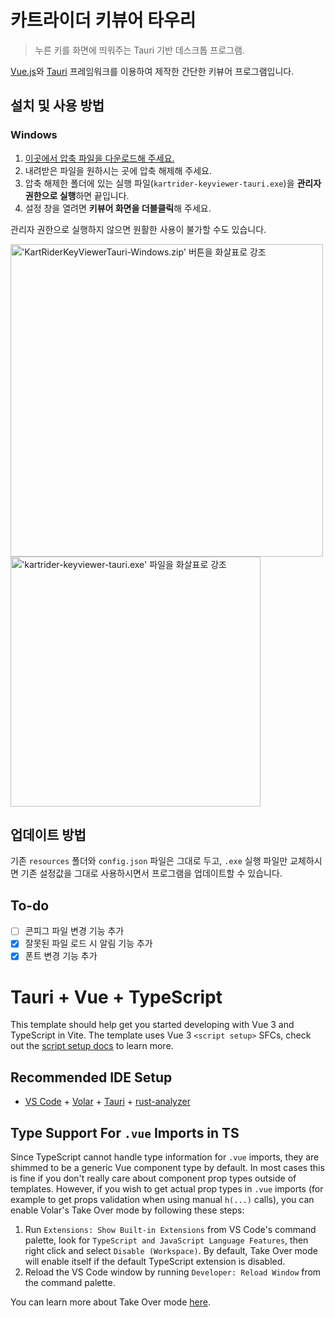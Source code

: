 # 카트라이더 키뷰어 타우리

> 누른 키를 화면에 띄워주는 Tauri 기반 데스크톱 프로그램.

[](https://github.com/user-attachments/assets/0b9bfc86-9a03-41df-8c6c-6207d2b2ad53)

[Vue.js](https://vuejs.org/)와 [Tauri](https://tauri.app/) 프레임워크를 이용하여 제작한 간단한 키뷰어 프로그램입니다.

## 설치 및 사용 방법

### Windows

1. [이곳에서 압축 파일을 다운로드해 주세요.](https://github.com/pyj-pd/kartrider-keyviewer-tauri/releases)
1. 내려받은 파일을 원하시는 곳에 압축 해제해 주세요.
1. 압축 해제한 폴더에 있는 실행 파일(`kartrider-keyviewer-tauri.exe`)을 **관리자 권한으로 실행**하면 끝입니다.
1. 설정 창을 열려면 **키뷰어 화면을 더블클릭**해 주세요.

관리자 권한으로 실행하지 않으면 원활한 사용이 불가할 수도 있습니다.

<img src="https://github.com/user-attachments/assets/cf98d1aa-8d10-4b9f-8fde-25be0b0ab07d" alt="'KartRiderKeyViewerTauri-Windows.zip' 버튼을 화살표로 강조" width="500" />

<img src="https://github.com/user-attachments/assets/0d9e8f50-9edc-4c9c-a8fc-86719ab000a7" alt="'kartrider-keyviewer-tauri.exe' 파일을 화살표로 강조" width="400" />

## 업데이트 방법

기존 `resources` 폴더와 `config.json` 파일은 그대로 두고, `.exe` 실행 파일만 교체하시면 기존 설정값을 그대로 사용하시면서 프로그램을 업데이트할 수 있습니다.

## To-do

- [ ] 콘피그 파일 변경 기능 추가
- [x] 잘못된 파일 로드 시 알림 기능 추가
- [x] 폰트 변경 기능 추가

# Tauri + Vue + TypeScript

This template should help get you started developing with Vue 3 and TypeScript in Vite. The template uses Vue 3 `<script setup>` SFCs, check out the [script setup docs](https://v3.vuejs.org/api/sfc-script-setup.html#sfc-script-setup) to learn more.

## Recommended IDE Setup

- [VS Code](https://code.visualstudio.com/) + [Volar](https://marketplace.visualstudio.com/items?itemName=Vue.volar) + [Tauri](https://marketplace.visualstudio.com/items?itemName=tauri-apps.tauri-vscode) + [rust-analyzer](https://marketplace.visualstudio.com/items?itemName=rust-lang.rust-analyzer)

## Type Support For `.vue` Imports in TS

Since TypeScript cannot handle type information for `.vue` imports, they are shimmed to be a generic Vue component type by default. In most cases this is fine if you don't really care about component prop types outside of templates. However, if you wish to get actual prop types in `.vue` imports (for example to get props validation when using manual `h(...)` calls), you can enable Volar's Take Over mode by following these steps:

1. Run `Extensions: Show Built-in Extensions` from VS Code's command palette, look for `TypeScript and JavaScript Language Features`, then right click and select `Disable (Workspace)`. By default, Take Over mode will enable itself if the default TypeScript extension is disabled.
2. Reload the VS Code window by running `Developer: Reload Window` from the command palette.

You can learn more about Take Over mode [here](https://github.com/johnsoncodehk/volar/discussions/471).
